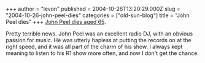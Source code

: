 +++
author = "levon"
published = 2004-10-26T13:20:29.000Z
slug = "2004-10-26-john-peel-dies"
categories = ["old-sun-blog"]
title = "John Peel dies"
+++
<a href="http://news.bbc.co.uk/1/hi/entertainment/tv_and_radio/3955289.stm">John Peel dies aged 65</a>.
</p>
<p>
Pretty terrible news. John Peel was an excellent radio DJ, with an obvious passion for music. He was utterly
hapless at putting the records on at the right speed, and it was all part of the charm of his show. I always
kept meaning to listen to his R1 show more often, and now I don't get the chance.
